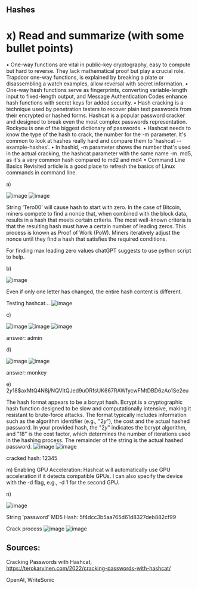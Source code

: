 ## Hashes

# x) Read and summarize (with some bullet points)
•	One-way functions are vital in public-key cryptography, easy to compute but hard to reverse. They lack mathematical proof but play a crucial role. Trapdoor one-way functions, is explained by breaking a plate or disassembling a watch examples, allow reversal with secret information.
•	One-way hash functions serve as fingerprints, converting variable-length input to fixed-length output, and Message Authentication Codes enhance hash functions with secret keys for added security.
•	Hash cracking is a technique used by penetration testers to recover plain text passwords from their encrypted or hashed forms. Hashcat is a popular password cracker and designed to break even the most complex passwords representation. Rockyou is one of the biggest dictionary of passwords.
•	Hashcat needs to know the type of the hash to crack, the number for the -m parameter. It's common to look at hashes really hard and compare them to 'hashcat --example-hashes'.
•	In hashid, -m parameter shows the number that's used in the actual cracking, the hashcat parameter with the same name -m. md5, as it's a very common hash compared to md2 and md4
•	Command Line Basics Revisited article is a good place to refresh the basics of Linux commands in command line.

a)

![image](https://github.com/kateriiname/ICT-Security-Basics/assets/51989896/ea33853a-1639-4884-996e-4374e2048dcf)
![image](https://github.com/kateriiname/ICT-Security-Basics/assets/51989896/da3d8da2-8dde-4156-8bab-576e7969683a)


String ‘Tero00’ will cause hash to start with zero.
In the case of Bitcoin, miners compete to find a nonce that, when combined with the block data, results in a hash that meets certain criteria. The most well-known criteria is that the resulting hash must have a certain number of leading zeros. This process is known as Proof of Work (PoW). Miners iteratively adjust the nonce until they find a hash that satisfies the required conditions.

For finding max leading zero values chatGPT suggests to use python script to help.

b)

![image](https://github.com/kateriiname/ICT-Security-Basics/assets/51989896/4ee653c4-89f4-4891-b8e3-7d051d025696)

Even if only one letter has changed, the entire hash content is different.

Testing hashcat…
![image](https://github.com/kateriiname/ICT-Security-Basics/assets/51989896/195b527e-0b5c-4304-b02f-c41969b2695e)

c)

![image](https://github.com/kateriiname/ICT-Security-Basics/assets/51989896/16829730-f158-42f8-bcf9-c73b3a53d1be)
![image](https://github.com/kateriiname/ICT-Security-Basics/assets/51989896/0f216387-c991-4bd9-9bcd-5ea3fc6a692f)
![image](https://github.com/kateriiname/ICT-Security-Basics/assets/51989896/cdf25a51-27e8-4240-a7a3-a93f0d48533f)

answer: admin

d)

![image](https://github.com/kateriiname/ICT-Security-Basics/assets/51989896/31bb1b37-dad7-4397-9768-b26f2e679b04)
![image](https://github.com/kateriiname/ICT-Security-Basics/assets/51989896/34d536b1-394c-4413-84a4-54cf696ac917)

answer: monkey

e)
$2y$18$axMtQ4N8j/NQVItQJed9uORfsUK667RAWfycwFMtDBD6zAo1Se2eu

The hash format appears to be a bcrypt hash. Bcrypt is a cryptographic hash function designed to be slow and computationally intensive, making it resistant to brute-force attacks. The format typically
includes information such as the algorithm identifier (e.g., &quot;$2y$&quot;), the cost and the actual hashed password.
In your provided hash, the &quot;$2y$&quot; indicates the bcrypt algorithm, and &quot;18&quot; is the cost factor, which determines the number of iterations used in the hashing process. The remainder of the string is the actual hashed password.
![image](https://github.com/kateriiname/ICT-Security-Basics/assets/51989896/c8d12506-d8df-4396-8be7-38d89c6f4cd6)
![image](https://github.com/kateriiname/ICT-Security-Basics/assets/51989896/248ddf11-abd1-4c7e-9b0c-bc20d66e4f92)

cracked hash: 12345

m)
Enabling GPU Acceleration:
Hashcat will automatically use GPU acceleration if it detects compatible GPUs. I can also specify the device with the -d flag, e.g., -d 1 for the second GPU.

n)

![image](https://github.com/kateriiname/ICT-Security-Basics/assets/51989896/6853b9ff-8607-4431-8db0-3f5900b89948)

String 'password'
MD5 Hash: 5f4dcc3b5aa765d61d8327deb882cf99

Crack process
![image](https://github.com/kateriiname/ICT-Security-Basics/assets/51989896/bd38ca5c-b40a-4b38-9886-8eab81fb978c)
![image](https://github.com/kateriiname/ICT-Security-Basics/assets/51989896/4c1dad7d-5813-4832-bba9-45eeae7db759)

## Sources:
Cracking Passwords with Hashcat, https://terokarvinen.com/2022/cracking-passwords-with-hashcat/

OpenAI, WriteSonic 
